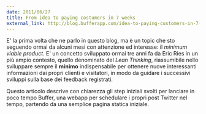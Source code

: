 ```yaml
---
date: 2011/06/27
title: From idea to paying costumers in 7 weeks
external_link: http://blog.bufferapp.com/idea-to-paying-customers-in-7-weeks-how-we-did-it
---
```


E' la prima volta che ne parlo in questo blog, ma è un topic che sto seguendo ormai da alcuni mesi con attenzione ed interesse: il *minimum viable product*. E' un concetto sviluppato ormai tre anni fa da Eric Ries in un più ampio contesto, quello denominato del *Lean Thinking*, riassumibile nello sviluppare sempre il **minimo** indispensabile per ottenere nuove interessanti informazioni dai propri clienti e visitatori, in modo da guidare i successivi sviluppi sulla base dei feedback registrati.

Questo articolo descrive con chiarezza gli step iniziali svolti per lanciare in poco tempo Buffer, una webapp per schedulare i propri post Twitter nel tempo, partendo da una semplice pagina statica iniziale.
